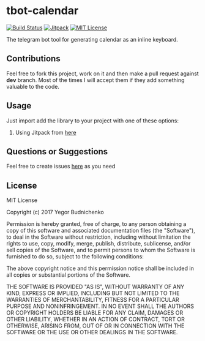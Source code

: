 # tbot-calendar

[![Build Status](https://api.travis-ci.org/YegorB/tbot-calendar.svg?branch=master)](https://travis-ci.org/YegorB/tbot-calendar)
[![Jitpack](https://jitpack.io/v/YegorB/tbot-calendar.svg)](https://jitpack.io/#yegorb/tbot-calendar)
[![MIT License](http://img.shields.io/badge/license-MIT-blue.svg?style=flat)](https://github.com/YegorB/tbot-calendar/blob/master/LICENSE)

The telegram bot tool for generating calendar as an inline keyboard.

## Contributions
Feel free to fork this project, work on it and then make a pull request against **dev** branch. Most of the times I will accept them if they add something valuable to the code.

## Usage

Just import add the library to your project with one of these options:

  1. Using Jitpack from [here](https://jitpack.io/#YegorB/tbot-calendar/1.0)

## Questions or Suggestions
Feel free to create issues [here](https://github.com/YegorB/tbot-calendar/issues) as you need

## License
MIT License

Copyright (c) 2017 Yegor Budnichenko

Permission is hereby granted, free of charge, to any person obtaining a copy
of this software and associated documentation files (the "Software"), to deal
in the Software without restriction, including without limitation the rights
to use, copy, modify, merge, publish, distribute, sublicense, and/or sell
copies of the Software, and to permit persons to whom the Software is
furnished to do so, subject to the following conditions:

The above copyright notice and this permission notice shall be included in all
copies or substantial portions of the Software.

THE SOFTWARE IS PROVIDED "AS IS", WITHOUT WARRANTY OF ANY KIND, EXPRESS OR
IMPLIED, INCLUDING BUT NOT LIMITED TO THE WARRANTIES OF MERCHANTABILITY,
FITNESS FOR A PARTICULAR PURPOSE AND NONINFRINGEMENT. IN NO EVENT SHALL THE
AUTHORS OR COPYRIGHT HOLDERS BE LIABLE FOR ANY CLAIM, DAMAGES OR OTHER
LIABILITY, WHETHER IN AN ACTION OF CONTRACT, TORT OR OTHERWISE, ARISING FROM,
OUT OF OR IN CONNECTION WITH THE SOFTWARE OR THE USE OR OTHER DEALINGS IN THE
SOFTWARE.